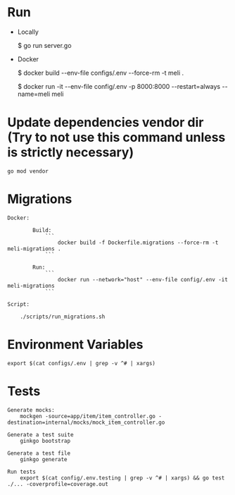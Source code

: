 # Run

- Locally

    $ go run server.go

- Docker

    $ docker build --env-file configs/.env --force-rm -t meli .
      
    $ docker run -it --env-file config/.env -p 8000:8000 --restart=always --name=meli meli
      

# Update dependencies vendor dir (Try to not use this command unless is strictly necessary)
    
    go mod vendor
     
 
# Migrations
    Docker:
        
            Build:
                ```
                    docker build -f Dockerfile.migrations --force-rm -t meli-migrations .
                ```      
                
            Run:
                ```
                    docker run --network="host" --env-file config/.env -it meli-migrations
                ```
        
    Script:

        ./scripts/run_migrations.sh

# Environment Variables

    export $(cat configs/.env | grep -v ^# | xargs)

# Tests

    Generate mocks:
        mockgen -source=app/item/item_controller.go -destination=internal/mocks/mock_item_controller.go
        
    Generate a test suite
        ginkgo bootstrap
        
    Generate a test file
        ginkgo generate
    
    Run tests
        export $(cat config/.env.testing | grep -v ^# | xargs) && go test ./... -coverprofile=coverage.out
    